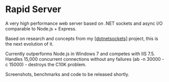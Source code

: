 Rapid Server
============

A very high performance web server based on .NET sockets and async I/O comparable to Node.js + Express.

Based on research and concepts from my [[dotnetsockets]](https://github.com/perrybutler/dotnetsockets) project, this is the next evolution of it.

Currently outperforms Node.js in Windows 7 and competes with IIS 7.5. Handles 15,000 concurrent connections without any failures (ab -n 30000 -c 15000) - destroys the C10K problem.

Screenshots, benchmarks and code to be released shortly.
